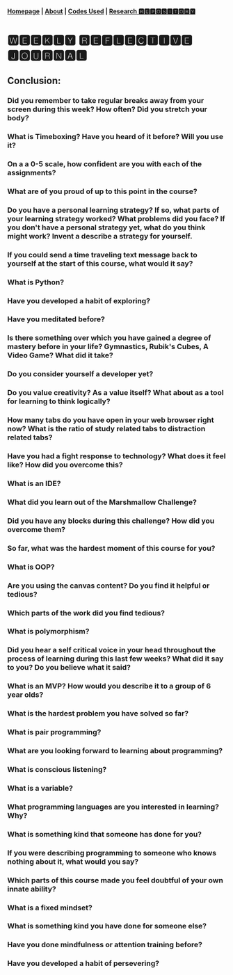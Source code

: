 #### [Homepage](https://jolly20220861.github.io/)   |  [About](https://jolly20220861.github.io/about) | [Codes Used](https://jolly20220861.github.io/Codes) | [Research 🆁🅴🅿🅾🆂🅸🆃🅾🆁🆈](https://jolly20220861.github.io/journals)

# 🆆🅴🅴🅺🅻🆈 🆁🅴🅵🅻🅴🅲🆃🅸🆅🅴 🅹🅾🆄🆁🅽🅰🅻

## Conclusion:

### Did you remember to take regular breaks away from your screen during this week? How often? Did you stretch your body?

### What is Timeboxing? Have you heard of it before? Will you use it?

### On a a 0-5 scale, how confident are you with each of the assignments?

### What are of you proud of up to this point in the course?

### Do you have a personal learning strategy? If so, what parts of your learning strategy worked? What problems did you face? If you don't have a personal strategy yet, what do you think might work? Invent a describe a strategy for yourself. 


### If you could send a time traveling text message back to yourself at the start of this course, what would it say?

### What is Python?

### Have you developed a habit of exploring?

### Have you meditated before?

### Is there something over which you have gained a degree of mastery before in your life? Gymnastics, Rubik's Cubes, A Video Game? What did it take?

### Do you consider yourself a developer yet?

### Do you value creativity? As a value itself? What about as a tool for learning to think logically?

### How many tabs do you have open in your web browser right now? What is the ratio of study related tabs to distraction related tabs?

### Have you had a fight response to technology? What does it feel like? How did you overcome this?

### What is an IDE?

### What did you learn out of the Marshmallow Challenge?

### Did you have any blocks during this challenge? How did you overcome them?

### So far, what was the hardest moment of this course for you?

### What is OOP?

### Are you using the canvas content? Do you find it helpful or tedious?

### Which parts of the work did you find tedious?

### What is polymorphism?

### Did you hear a self critical voice in your head throughout the process of learning during this last few weeks? What did it say to you? Do you believe what it said?

### What is an MVP? How would you describe it to a group of 6 year olds?

### What is the hardest problem you have solved so far?

### What is pair programming?

### What are you looking forward to learning about programming?

### What is conscious listening?

### What is a variable?

### What programming languages are you interested in learning? Why?

### What is something kind that someone has done for you?

### If you were describing programming to someone who knows nothing about it, what would you say?

### Which parts of this course made you feel doubtful of your own innate ability?

### What is a fixed mindset?

### What is something kind you have done for someone else?

### Have you done mindfulness or attention training before?

### Have you developed a habit of persevering?


<br>


